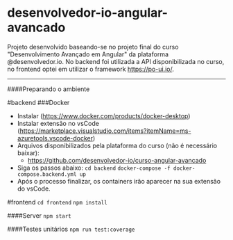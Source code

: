 # desenvolvedor-io-angular-avancado
Projeto desenvolvido baseando-se no projeto final do curso "Desenvolvimento Avançado em Angular" da plataforma @desenvolvedor.io.
No backend foi utilizada a API disponibilizada no curso, no frontend optei em utilizar o framework https://po-ui.io/.

---

####Preparando o ambiente

#backend
###Docker
- Instalar (https://www.docker.com/products/docker-desktop)
- Instalar extensão no vsCode (https://marketplace.visualstudio.com/items?itemName=ms-azuretools.vscode-docker)
- Arquivos disponibilizados pela plataforma do curso (não é necessário baixar):
  - https://github.com/desenvolvedor-io/curso-angular-avancado
- Siga os passos abaixo:
`
cd backend
`
`
docker-compose -f docker-compose.backend.yml up
`
- Após o processo finalizar, os containers irão aparecer na sua extensão do vsCode.

#frontend
`
cd frontend
`
`
npm install
`

####Server
`
npm start
`

####Testes unitários
`
npm run test:coverage
`
